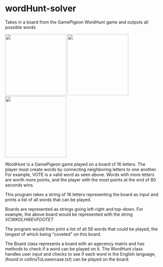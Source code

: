 # wordHunt-solver
Takes in a board from the GamePigeon WordHunt game and outputs all possible words

<p float="left">
  <img src="https://user-images.githubusercontent.com/102486685/160310824-3c3cac65-1d04-40e9-a0d9-3ab20447f192.jpeg" height="200">
  <img src="https://user-images.githubusercontent.com/102486685/160310827-a91eedd2-7a23-48cf-8a3e-8eed44919c92.jpg" height="200">
  <img src="https://user-images.githubusercontent.com/102486685/160310829-ef4203f6-a46d-4d33-be5e-ebc7eba4e463.jpeg" height="200">
</p>

WordHunt is a GamePigeon game played on a board of 16 letters. The player must create words by connecting neighboring letters to one another. For example, VOTE is a valid word as seen above. Words with more letters are worth more points, and the player with the most points at the end of 80 seconds wins. 

This program takes a string of 16 letters representing the board as input and prints a list of all words that can be played.

Boards are represented as strings going left-right and top-down. For example, the above board would be represented with the string *VCWKOLHWEVFDOTET*

The program would then print a list of all 56 words that could be played, the longest of which being "coveted" on this board.

The Board class represents a board with an agecency matrix and has methods to check if a word can be played on it. The WordHunt class handles user input and checks to see if each word in the English language, (found in collinsToLowercase.txt) can be played on the board.
